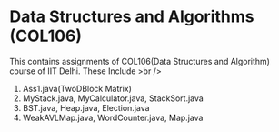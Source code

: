 # Data Structures and Algorithms (COL106)
This contains assignments of COL106(Data Structures and Algorithm) course of IIT Delhi. These Include >br />
1. Ass1.java(TwoDBlock Matrix) <br />
2. MyStack.java, MyCalculator.java, StackSort.java <br />
3. BST.java, Heap.java, Election.java <br />
4. WeakAVLMap.java, WordCounter.java, Map.java  <br />

